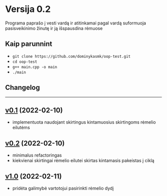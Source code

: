 # Versija 0.2

Programa paprašo į vesti vardą ir atitinkamai pagal vardą suformuoja pasisveikinimo žinutę ir ją išspausdina rėmuose

## Kaip parunnint

 - `git clone https://github.com/dominykasmk/oop-test.git`
 - `cd oop-test`
 - `g++ main.cpp -o main`
 - `./main`

## Changelog

---

## [v0.1](https://github.com/dominykasmk/oop-test/tree/v0.1) (2022-02-10)
- implementuota naudojant skirtingus kintamuosius skirtingoms rėmelio eilutėms
## [v0.2](https://github.com/dominykasmk/oop-test/tree/v0.2) (2022-02-10)
- minimalus refactoringas
- kiekvienai skirtingai rėmelio eilutei skirtas kintamasis pakeistas į ciklą
## [v1.0](https://github.com/dominykasmk/oop-test/tree/v1.0) (2022-02-11)
- pridėta galimybė vartotojui pasirinkti rėmelio dydį
